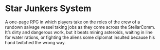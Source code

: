 # Star Junkers System
A one-page RPG in which players take on the roles of the crew of a rundown salvage vessel taking jobs as they come across the StellarComm. It’s dirty and dangerous work, but it beats mining asteroids, waiting in line for water rations, or fighting the aliens some diplomat insulted because his hand twitched the wrong way.
